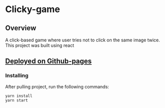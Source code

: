 # Clicky-game

## Overview
A click-based game where user tries not to click on the same image twice. This project was built using react

## [Deployed on Github-pages](https://brianduongh.github.io/click-game/)

### Installing

After pulling project, run the following commands:

```
yarn install
yarn start
```

